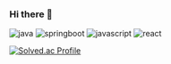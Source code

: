 ### Hi there 👋

![java](https://img.shields.io/badge/java-007396?style=for-the-badge&logo=java&logoColor=white)
![springboot](https://img.shields.io/badge/springboot-6DB33F?style=for-the-badge&logo=springboot&logoColor=white)
![javascript](https://img.shields.io/badge/javascript-F7DF1E?style=for-the-badge&logo=javascript&logoColor=white)
![react](https://img.shields.io/badge/react-61DAFB?style=for-the-badge&logo=react&logoColor=white)

[![Solved.ac Profile](http://mazassumnida.wtf/api/v2/generate_badge?boj=isalpha)](https://solved.ac/isalpha/)
<!--
**isangu/isangu** is a ✨ _special_ ✨ repository because its `README.md` (this file) appears on your GitHub profile.

Here are some ideas to get you started:

- 🔭 I’m currently working on ...
- 🌱 I’m currently learning ...
- 👯 I’m looking to collaborate on ...
- 🤔 I’m looking for help with ...
- 💬 Ask me about ...
- 📫 How to reach me: ...
- 😄 Pronouns: ...
- ⚡ Fun fact: ...
-->
